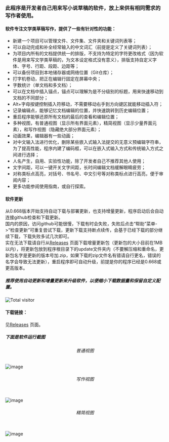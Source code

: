 ### 此程序是开发者自己用来写小说草稿的软件，放上来供有相同需求的写作者使用。
#### 软件专注文学类草稿写作，提供了一些有针对性的功能：<br>
* 新建一个项目可以管理文件、文件集、文件夹和关键词列表等；
* 可以自动完成和补全经常输入的中文词汇（前提是定义了关键词列表）；
* 为项目内所有的文档提供统一的排版，不支持为特定的字符更改格式（因为软件是用来写文学类草稿的，为文本设定格式没有意义），排版支持自定义字体、字号、行距、段距、边距等；
* 可以备份项目到本地储存器或网络位置（Git仓库）；
* 打字机卷动，把正在编辑行固定在屏幕中央；
* 字数统计（单文档和多文档）；
* 可以在文档中插入锚点，锚点可以理解为是不分级别的标题，用来快速移动到文档的不同部分；
* Alt+字母按键控制插入符移动，不需要移动右手到方向键区就能移动插入符；
* 记录编辑点，能够记忆文档编辑的位置，并快速跳转到历史编辑位置；
* 重启程序能够还原所有文档的最后的查看和编辑位置；
* 多种视图，有普通视图（显示所有界面元素），精简视图（显示少量界面元素），和写作视图（隐藏绝大部分界面元素）；
* 动画效果，编辑器有一些动画；
* 对中文输入法进行优化，删除某些嵌入式输入法提交的无意义预编辑字符串，为了提高性能，程序内建了编码框，可以在嵌入式输入方式和传统输入方式之间进行选择；
* 人名产生，自用、实验性功能，除了开发者自己不推荐其他人使用；
* 文字间距，可以一键开关文字间距，长时间编辑文档缓解眼睛疲劳；
* 对称类标点高亮，对括号、书名号、中文引号等对称类标点进行高亮，便于审阅内容；
*	更多功能参阅使用指南，或自行探索。
#### 软件更新
从0.668版本开始支持自动下载与部署更新，也支持增量更新，程序启动后会自动连接github检查和下载更新。<br>
国内的原因，访问github可能很慢，下载有时会失败，失败后点击“帮助”菜单->“检查更新”可重复尝试下载，更新下载支持断点续传，会基于已经下载的部分继续下载，下载失败多试几次即可。<br>
实在无法下载请自行从[Releases](https://github.com/piiiiq/BlackDraft/releases "下载页面") 页面下载增量更新包（更新包的大小目前在1MB以内），将更新包放到程序根目录下的update文件夹内（不要解压缩和重命名，更新包名字是更新的版本号加.zip，如果下载的zip文件名有错请自行更名，错误的名字会导致无法更新），重启程序即可自动升级，前提是你的程序已经是0.668或更高版本。
##### 推荐使用自动更新和增量更新来升级软件，以便缩小下载数据量和保留自定义配置。
![Total visitor](https://visitor-count-badge.herokuapp.com/total.svg?repo_id=${piiiiq+BlackDraft})

#### 下载链接：
见[Releases](https://github.com/piiiiq/BlackDraft/releases "下载页面") 页面。
##### 下面是软件运行截图
###### <center>普通视图</center>
![image](https://s2.ax1x.com/2020/02/15/1z6l6A.md.png)<br>
###### <center>写作视图</center><br>
![image](https://s2.ax1x.com/2020/02/15/1z68mt.md.png)<br>
###### <center>精简视图</center><br>
![image](https://s2.ax1x.com/2020/02/15/1z6mFO.md.png)<br>
